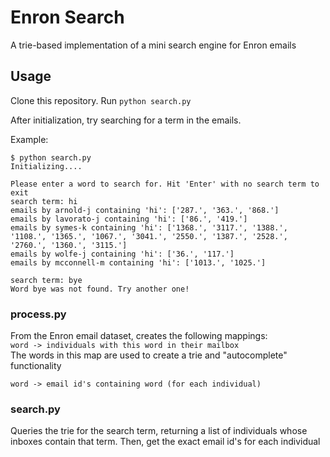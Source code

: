# Enron Search

A trie-based implementation of a mini search engine for Enron emails

## Usage
Clone this repository. Run `python search.py`

After initialization, try searching for a term in the emails.

Example:
```
$ python search.py
Initializing....

Please enter a word to search for. Hit 'Enter' with no search term to exit
search term: hi
emails by arnold-j containing 'hi': ['287.', '363.', '868.']
emails by lavorato-j containing 'hi': ['86.', '419.']
emails by symes-k containing 'hi': ['1368.', '3117.', '1388.', '1108.', '1365.', '1067.', '3041.', '2550.', '1387.', '2528.', '2760.', '1360.', '3115.']
emails by wolfe-j containing 'hi': ['36.', '117.']
emails by mcconnell-m containing 'hi': ['1013.', '1025.']

search term: bye
Word bye was not found. Try another one!
```


### process.py
From the Enron email dataset, creates the following mappings:  
`word -> individuals with this word in their mailbox`  
The words in this map are used to create a trie and "autocomplete" functionality

`word -> email id's containing word (for each individual)`

### search.py
Queries the trie for the search term, returning a list of individuals whose inboxes contain that term. Then, get the exact email id's for each individual
